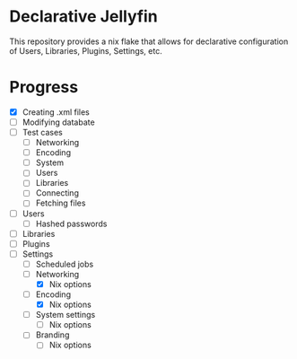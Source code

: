 # Declarative Jellyfin

This repository provides a nix flake that allows for declarative configuration of
Users, Libraries, Plugins, Settings, etc.

# Progress

- [x] Creating .xml files
- [ ] Modifying databate
- [ ] Test cases
    - [ ] Networking
    - [ ] Encoding
    - [ ] System
    - [ ] Users
    - [ ] Libraries
    - [ ] Connecting
    - [ ] Fetching files

- [ ] Users
    - [ ] Hashed passwords
- [ ] Libraries
- [ ] Plugins
- [ ] Settings
    - [ ] Scheduled jobs
    - [ ] Networking
        - [x] Nix options
    - [ ] Encoding
        - [x] Nix options
    - [ ] System settings
        - [ ] Nix options
    - [ ] Branding
        - [ ] Nix options
